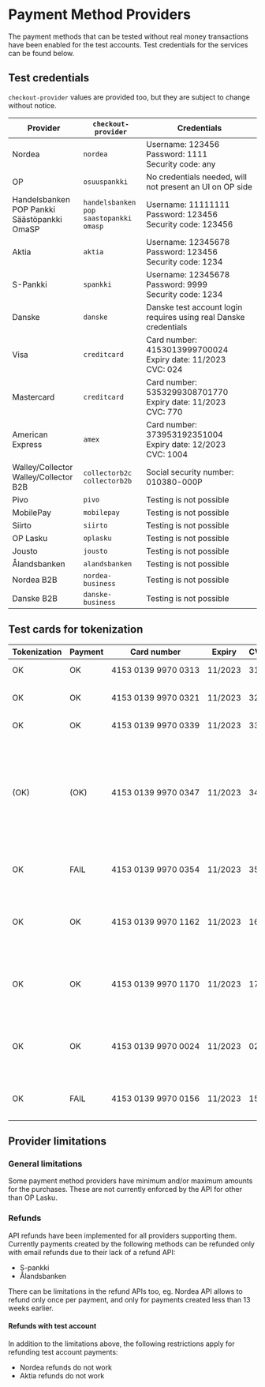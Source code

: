 # Payment Method Providers

The payment methods that can be tested without real money transactions have been enabled for the test accounts. Test credentials for the services can be found below.

## Test credentials

`checkout-provider` values are provided too, but they are subject to change without notice.

| Provider                                             | `checkout-provider`                                   | Credentials                                                       |
| ---------------------------------------------------- | ----------------------------------------------------- | ----------------------------------------------------------------- |
| Nordea                                               | `nordea`                                              | Username: 123456<br>Password: 1111<br>Security code: any          |
| OP                                                   | `osuuspankki`                                         | No credentials needed, will not present an UI on OP side          |
| Handelsbanken<br>POP Pankki<br>Säästöpankki<br>OmaSP | `handelsbanken`<br>`pop`<br>`saastopankki`<br>`omasp` | Username: 11111111<br>Password: 123456<br>Security code: 123456   |
| Aktia                                                | `aktia`                                               | Username: 12345678<br>Password: 123456<br>Security code: 1234     |
| S-Pankki                                             | `spankki`                                             | Username: 12345678<br>Password: 9999<br>Security code: 1234       |
| Danske                                               | `danske`                                              | Danske test account login requires using real Danske credentials  |
| Visa                                                 | `creditcard`                                          | Card number: 4153013999700024<br>Expiry date: 11/2023<br>CVC: 024 |
| Mastercard                                           | `creditcard`                                          | Card number: 5353299308701770<br>Expiry date: 11/2023<br>CVC: 770 |
| American Express                                     | `amex`                                                | Card number: 373953192351004<br>Expiry date: 12/2023<br>CVC: 1004 |
| Walley/Collector<br>Walley/Collector B2B             | `collectorb2c`<br>`collectorb2b`                      | Social security number: 010380-000P                               |
| Pivo                                                 | `pivo`                                                | Testing is not possible                                           |
| MobilePay                                            | `mobilepay`                                           | Testing is not possible                                           |
| Siirto                                               | `siirto`                                              | Testing is not possible                                           |
| OP Lasku                                             | `oplasku`                                             | Testing is not possible                                           |
| Jousto                                               | `jousto`                                              | Testing is not possible                                           |
| Ålandsbanken                                         | `alandsbanken`                                        | Testing is not possible                                           |
| Nordea B2B                                           | `nordea-business`                                     | Testing is not possible                                           |
| Danske B2B                                           | `danske-business`                                     | Testing is not possible                                           |

## Test cards for tokenization

| Tokenization | Payment | Card number                        | Expiry  | CVC | Description                                                                                                                                                                                                                                                  |
| ------------ | ------- | ---------------------------------- | ------- | --- | ------------------------------------------------------------------------------------------------------------------------------------------------------------------------------------------------------------------------------------------------------------ |
| OK           | OK      | 4153&nbsp;0139&nbsp;9970&nbsp;0313 | 11/2023 | 313 | Successful 3D Secure. 3DS form password "secret".                                                                                                                                                                                                            |
| OK           | OK      | 4153&nbsp;0139&nbsp;9970&nbsp;0321 | 11/2023 | 321 | Successful 3D Secure. 3DS form will be automatically completed.                                                                                                                                                                                              |
| OK           | OK      | 4153&nbsp;0139&nbsp;9970&nbsp;0339 | 11/2023 | 339 | 3D Secure attempt. 3DS will be automatically attempted.                                                                                                                                                                                                      |
| (OK)         | (OK)    | 4153&nbsp;0139&nbsp;9970&nbsp;0347 | 11/2023 | 347 | 3D Secure fails. The "cardholder_authentication" response parameter will be "no". It is at discretion of the merchant to accept or reject unauthentication transactions. If the merchant decides to decline the payment, the transaction should be reverted. |
| OK           | FAIL    | 4153&nbsp;0139&nbsp;9970&nbsp;0354 | 11/2023 | 354 | Successful 3D Secure. 3DS form password "secret". Insufficient funds in the test bank account.                                                                                                                                                               |
| OK           | OK      | 4153&nbsp;0139&nbsp;9970&nbsp;1162 | 11/2023 | 162 | with 3DS, Soft decline when charging saved card using Customer Initiated Transaction (requires 3DS). 3DS form password "secret".                                                                                                                             |
| OK           | OK      | 4153&nbsp;0139&nbsp;9970&nbsp;1170 | 11/2023 | 170 | with 3DS, Soft decline when charging saved card using Customer Initiated Transaction (requires 3DS). 3DS form will be automatically completed.                                                                                                               |
| OK           | OK      | 4153&nbsp;0139&nbsp;9970&nbsp;0024 | 11/2023 | 024 | Non-EU - "one leg out" card, not enrolled to 3DS. The "cardholder_authentication" response parameter will be "attempted".                                                                                                                                    |
| OK           | FAIL    | 4153&nbsp;0139&nbsp;9970&nbsp;0156 | 11/2023 | 156 | Non-EU - "one leg out" card, not enrolled to 3DS. Insufficient funds in the test bank account.                                                                                                                                                               |

## Provider limitations

### General limitations

Some payment method providers have minimum and/or maximum amounts for the purchases. These are not currently enforced by the API for other than OP Lasku.

### Refunds

API refunds have been implemented for all providers supporting them. Currently payments created by the following methods can be refunded only with email refunds due to their lack of a refund API:

- S-pankki
- Ålandsbanken

There can be limitations in the refund APIs too, eg. Nordea API allows to refund only once per payment, and only for payments created less than 13 weeks earlier.

#### Refunds with test account

In addition to the limitations above, the following restrictions apply for refunding test account payments:

- Nordea refunds do not work
- Aktia refunds do not work

